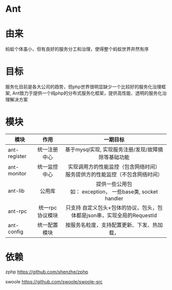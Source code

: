 # Ant

由来
===

蚂蚁个体虽小，但有良好的服务分工和治理，使得整个蚂蚁世界井然有序

目标
===
服务化目前是各大公司的趋势，但php世界很明显缺少一个比较好的服务化治理框架, Ant致力于提供一个纯php的分布式服务化框架，提供高性能、透明的服务化治理解决方案

模块
===

| 模块           | 作用           | 一期目标           |
| ------------- |:-------------:|:-------------:|
| ant-register | 统一注册中心|基于mysql实现, 实现服务注册/发现/故障摘除等基础功能|
| ant-monitor     | 统一监控中心    |实现调用方的性能监控（包含网络时间）<br/>服务提供方的性能监控（不包含网络时间）|
| ant-lib | 公用库      |提供一些公用包<br/>如： exception， 一些base类, socket handler|
| ant-rpc | 统一rpc协议模块      |只支持 自定义包头+包体的协议，包头，包体都是json串，实现全局的RequestId|
| ant-config | 统一配置模块      |按服务名粒度，支持配置更新、下发、热加载，

依赖
===
zphp            <https://github.com/shenzhe/zphp>

swoole          <https://github.com/swoole/swoole-src>
